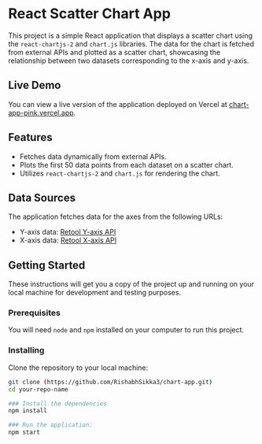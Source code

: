 # React Scatter Chart App

This project is a simple React application that displays a scatter chart using the `react-chartjs-2` and `chart.js` libraries. The data for the chart is fetched from external APIs and plotted as a scatter chart, showcasing the relationship between two datasets corresponding to the x-axis and y-axis.

## Live Demo

You can view a live version of the application deployed on Vercel at [chart-app-pink.vercel.app](https://chart-app-pink.vercel.app/).

## Features

- Fetches data dynamically from external APIs.
- Plots the first 50 data points from each dataset on a scatter chart.
- Utilizes `react-chartjs-2` and `chart.js` for rendering the chart.

## Data Sources

The application fetches data for the axes from the following URLs:
- Y-axis data: [Retool Y-axis API](https://retoolapi.dev/o5zMs5/data)
- X-axis data: [Retool X-axis API](https://retoolapi.dev/gDa8uC/data)

## Getting Started

These instructions will get you a copy of the project up and running on your local machine for development and testing purposes.

### Prerequisites

You will need `node` and `npm` installed on your computer to run this project.

### Installing

Clone the repository to your local machine:

```bash
git clone (https://github.com/RishabhSikka3/chart-app.git)
cd your-repo-name

### Install the dependencies
npm install

### Run the application:
npm start


